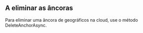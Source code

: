## <a name="deleting-anchors"></a>A eliminar as âncoras

Para eliminar uma âncora de geográficos na cloud, use o método DeleteAnchorAsync.
